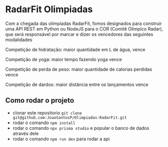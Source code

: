 # RadarFit Olimpiadas

Com a chegada das olimpíadas RadarFit, fomos designados para construir uma API REST em Python ou NodeJS para o COR (Comitê Olimpíco Radar), que será responsável por marcar e dizer os vencedores das seguintes modalidades

Competição de hidratação: maior quantidade em L de água, vence

Competição de yoga: maior tempo fazendo yoga vence

Competição de perda de peso: maior quantidade de calorias perdidas vence

Competição de dardos: maior distância entre os lançamentos vence

## Como rodar o projeto

- clonar este repositorio `git clone git@github.com:JoaoSantosP/Olimpiadas-RadarFit.git`
- rodar o comando `npm install`
- rodar o comando `npx prisma studio` e popular o banco de dados através dele
- rodar o comando `npm run dev` para rodar a api
